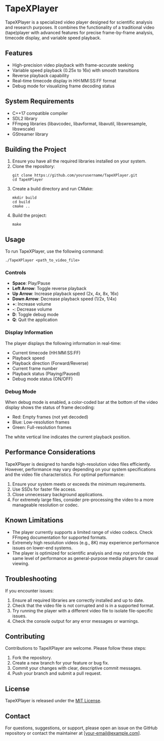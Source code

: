 # TapeXPlayer

TapeXPlayer is a specialized video player designed for scientific analysis and research purposes. It combines the functionality of a traditional video (tape)player with advanced features for precise frame-by-frame analysis, timecode display, and variable speed playback.

## Features

- High-precision video playback with frame-accurate seeking
- Variable speed playback (0.25x to 16x) with smooth transitions
- Reverse playback capability
- Real-time timecode display in HH:MM:SS:FF format
- Debug mode for visualizing frame decoding status

## System Requirements

- C++17 compatible compiler
- SDL2 library
- FFmpeg libraries (libavcodec, libavformat, libavutil, libswresample, libswscale)
- GStreamer library

## Building the Project

1. Ensure you have all the required libraries installed on your system.
2. Clone the repository:
   ```
   git clone https://github.com/yourusername/TapeXPlayer.git
   cd TapeXPlayer
   ```
3. Create a build directory and run CMake:
   ```
   mkdir build
   cd build
   cmake ..
   ```
4. Build the project:
   ```
   make
   ```

## Usage

To run TapeXPlayer, use the following command:

```
./TapeXPlayer <path_to_video_file>
```

### Controls

- **Space**: Play/Pause
- **Left Arrow**: Toggle reverse playback
- **Up Arrow**: Increase playback speed (2x, 4x, 8x, 16x)
- **Down Arrow**: Decrease playback speed (1/2x, 1/4x)
- **+**: Increase volume
- **-**: Decrease volume
- **D**: Toggle debug mode
- **Q**: Quit the application

### Display Information

The player displays the following information in real-time:

- Current timecode (HH:MM:SS:FF)
- Playback speed
- Playback direction (Forward/Reverse)
- Current frame number
- Playback status (Playing/Paused)
- Debug mode status (ON/OFF)

### Debug Mode

When debug mode is enabled, a color-coded bar at the bottom of the video display shows the status of frame decoding:

- Red: Empty frames (not yet decoded)
- Blue: Low-resolution frames
- Green: Full-resolution frames

The white vertical line indicates the current playback position.

## Performance Considerations

TapeXPlayer is designed to handle high-resolution video files efficiently. However, performance may vary depending on your system specifications and the video file characteristics. For optimal performance:

1. Ensure your system meets or exceeds the minimum requirements.
2. Use SSDs for faster file access.
3. Close unnecessary background applications.
4. For extremely large files, consider pre-processing the video to a more manageable resolution or codec.

## Known Limitations

- The player currently supports a limited range of video codecs. Check FFmpeg documentation for supported formats.
- Extremely high resolution videos (e.g., 8K) may experience performance issues on lower-end systems.
- The player is optimized for scientific analysis and may not provide the same level of performance as general-purpose media players for casual viewing.

## Troubleshooting

If you encounter issues:

1. Ensure all required libraries are correctly installed and up to date.
2. Check that the video file is not corrupted and is in a supported format.
3. Try running the player with a different video file to isolate file-specific issues.
4. Check the console output for any error messages or warnings.

## Contributing

Contributions to TapeXPlayer are welcome. Please follow these steps:

1. Fork the repository.
2. Create a new branch for your feature or bug fix.
3. Commit your changes with clear, descriptive commit messages.
4. Push your branch and submit a pull request.

## License

TapeXPlayer is released under the [MIT License](LICENSE).

## Contact

For questions, suggestions, or support, please open an issue on the GitHub repository or contact the maintainer at [your-email@example.com].
